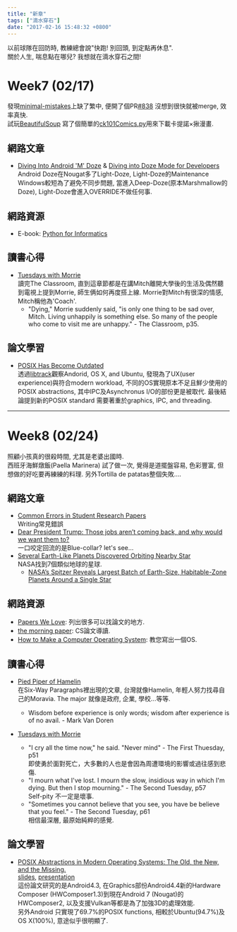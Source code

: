 ```yaml
---
title: "新章"
tags: ["滴水穿石"]
date: "2017-02-16 15:48:32 +0800"
---
```


以前球隊在回防時, 教練總會說"快跑! 別回頭, 到定點再休息".  
關於人生, 喘息點在哪兒? 我想就在滴水穿石之間!  

# Week7 (02/17)

發現[minimal-mistakes](https://github.com/mmistakes/minimal-mistakes)上缺了繁中, 便開了個PR[#838](https://github.com/mmistakes/minimal-mistakes/pull/838) 沒想到很快就被merge, 效率真快.  
試玩[BeautifulSoup](https://www.crummy.com/software/BeautifulSoup/) 寫了個簡單的[ck101Comics.py](https://github.com/oopsmonk/PiPlayground/tree/master/ck101Comics)用來下載卡提諾×揪漫畫.  

## 網路文章  

* [Diving Into Android 'M' Doze](https://newcircle.com/s/post/1739/2015/06/12/diving-into-android-m-doze) & [Diving into Doze Mode for Developers](https://www.bignerdranch.com/blog/diving-into-doze-mode-for-developers/)   
  Android Doze在Nougat多了Light-Doze, Light-Doze的Maintenance Windows較短為了避免不同步問題, 當進入Deep-Doze(原本Marshmallow的Doze), Light-Doze會進入OVERRIDE不做任何事.  

## 網路資源

* E-book: [Python for Informatics](http://www.pythonlearn.com/book.php#python-for-informatics)

## 讀書心得

* [Tuesdays with Morrie](https://en.wikipedia.org/wiki/Tuesdays_with_Morrie)  
  讀完The Classroom, 直到這章節都是在講Mitch離開大學後的生活及偶然聽到電視上提到Morrie, 師生俩如何再度搭上線. Morrie對Mitch有很深的情感, Mitch稱他為'Coach'.   
  - "Dying," Morrie suddenly said, "is only one thing to be sad over, Mitch. Living unhappily is something else. So many of the people who come to visit me are unhappy." - The Classroom, p35.   

## 論文學習

* [POSIX Has Become Outdated](http://www.cs.columbia.edu/~vatlidak/resources/POSIXmagazine.pdf)   
  透過[libtrack](https://columbia.github.io/libtrack/)觀察Andorid, OS X, and Ubuntu, 發現為了UX(user experience)與符合modern workload, 不同的OS實現原本不足且鮮少使用的POSIX abstractions, 其中IPC及Asynchronus I/O的部份更是被取代. 最後結論提到新的POSIX standard 需要著重於graphics, IPC, and threading.  

- - -  

# Week8 (02/24)

照顧小孩真的很殺時間, 尤其是老婆出國時.  
西班牙海鮮燉飯(Paella Marinera) 試了做一次, 覺得是道擺盤容易, 色彩豐富, 但想做的好吃要再練練的料理. 另外Tortilla de patatas整個失敗....   

## 網路文章

* [Common Errors in Student Research Papers](http://www.ruf.rice.edu/~bioslabs/tools/report/reporterror.html)  
   Writing常見錯誤  
* [Dear President Trump: Those jobs aren’t coming back, and why would we want them to?](http://venturebeat.com/2017/02/20/dear-president-trump-those-jobs-arent-coming-back-and-why-would-we-want-them-to/)  
  一口咬定回流的是Blue-collar? let's see...  
* [Several Earth-Like Planets Discovered Orbiting Nearby Star](https://www.bloomberg.com/news/articles/2017-02-22/several-earth-like-planets-discovered-orbiting-nearby-star-izh9m54a)  
  NASA找到7個類似地球的星球.  
  * [NASA’s Spitzer Reveals Largest Batch of Earth-Size, Habitable-Zone Planets Around a Single Star](https://www.youtube.com/watch?v=v5Xr-WkW5JM)

## 網路資源

* [Papers We Love](https://github.com/papers-we-love/papers-we-love): 列出很多可以找論文的地方.  
* [the morning paper](https://blog.acolyer.org/): CS論文導讀.  
* [How to Make a Computer Operating System](https://github.com/SamyPesse/How-to-Make-a-Computer-Operating-System): 教您寫出一個OS.  

## 讀書心得

* [Pied Piper of Hamelin](https://en.wikipedia.org/wiki/Pied_Piper_of_Hamelin)  
  在Six-Way Paragraphs裡出現的文章, 台灣就像Hamelin, 年輕人努力找尋自己的Moravia. The major 就像是政府, 企業, 學校...等等.   
  - Wisdom before experience is only words; wisdom after experience is of no avail. - Mark Van Doren   

* [Tuesdays with Morrie](https://en.wikipedia.org/wiki/Tuesdays_with_Morrie)   
  * "I cry all the time now," he said. "Never mind" - The First Thuesday, p51  
  即使勇於面對死亡，大多數的人也是會因為周遭環境的影響或過往感到悲傷.  
  * "I mourn what I've lost. I mourn the slow, insidious way in which I'm dying. But then I stop mourning." - The Second Tuesday, p57  
  Self-pity 不一定是壞事.  
  * "Sometimes you cannot believe that you see, you have be believe that you feel." - The Second Tuesday, p61  
  相信最深層, 最原始純粹的感覺.  

## 論文學習

* [POSIX Abstractions in Modern Operating Systems: The Old, the New, and the Missing.](http://www.cs.columbia.edu/~vatlidak/resources/POSIXpaper.pdf)  
  [slides](http://www.cs.columbia.edu/~vatlidak/resources/POSIXprez.pdf), [presentation](https://youtu.be/3ZyUNlpCpCA)  
  這份論文研究的是Android4.3, 在Graphics部份Android4.4新的Hardware Composer (HWComposer1.3)到現在Android 7 (Nougat)的HWComposer2, 以及支援Vulkan等都是為了加強3D的處理效能.  
  另外Android 只實現了69.7%的POSIX functions, 相較於Ubuntu(94.7%)及OS X(100%), 意途似乎很明顯了.   

